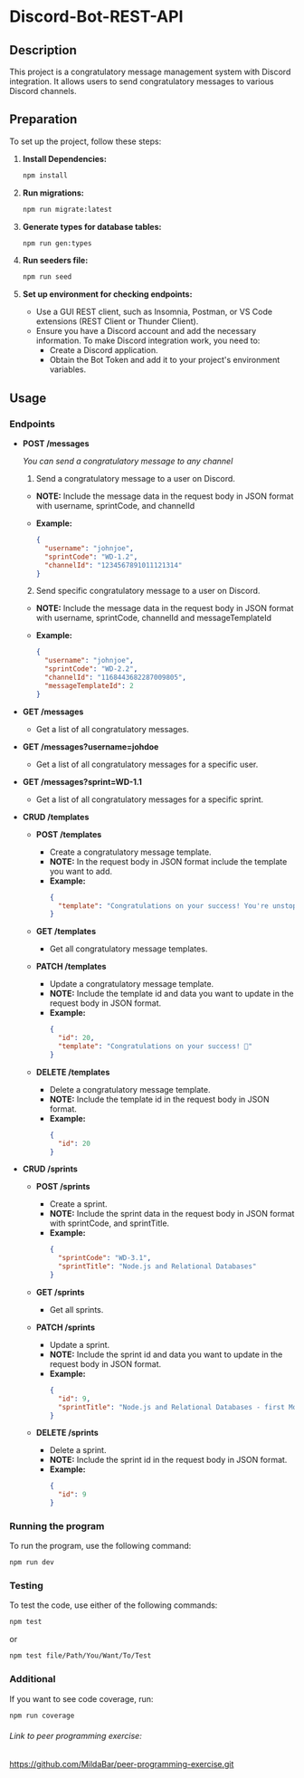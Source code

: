 # Discord-Bot-REST-API

## Description

This project is a congratulatory message management system with Discord integration. It allows users to send congratulatory messages to various Discord channels.

## Preparation

To set up the project, follow these steps:

1. **Install Dependencies:**

   ```bash
   npm install
   ```

2. **Run migrations:**

   ```bash
   npm run migrate:latest
   ```

3. **Generate types for database tables:**

   ```bash
   npm run gen:types
   ```

4. **Run seeders file:**

   ```bash
   npm run seed
   ```

5. **Set up environment for checking endpoints:**
   - Use a GUI REST client, such as Insomnia, Postman, or VS Code extensions (REST Client or Thunder Client).
   - Ensure you have a Discord account and add the necessary information. To make Discord integration work, you need to:
     - Create a Discord application.
     - Obtain the Bot Token and add it to your project's environment variables.

## Usage

### Endpoints

- **POST /messages**
  <p><em>You can send a congratulatory message to any channel</em></p>

  1. Send a congratulatory message to a user on Discord.

  - **NOTE:** Include the message data in the request body in JSON format with username, sprintCode, and channelId
  - **Example:**

    ```json
    {
      "username": "johnjoe",
      "sprintCode": "WD-1.2",
      "channelId": "1234567891011121314"
    }
    ```

  2. Send specific congratulatory message to a user on Discord.

  - **NOTE:** Include the message data in the request body in JSON format with username, sprintCode, channelId and messageTemplateId
  - **Example:**

    ```json
    {
      "username": "johnjoe",
      "sprintCode": "WD-2.2",
      "channelId": "1168443682287009805",
      "messageTemplateId": 2
    }
    ```

- **GET /messages**

  - Get a list of all congratulatory messages.

- **GET /messages?username=johdoe**

  - Get a list of all congratulatory messages for a specific user.

- **GET /messages?sprint=WD-1.1**

  - Get a list of all congratulatory messages for a specific sprint.

- **CRUD /templates**

  - **POST /templates**

    - Create a congratulatory message template.
    - **NOTE:** In the request body in JSON format include the template you want to add.
    - **Example:**
      ```json
      {
        "template": "Congratulations on your success! You're unstoppable!🎉"
      }
      ```

  - **GET /templates**

    - Get all congratulatory message templates.

  - **PATCH /templates**

    - Update a congratulatory message template.
    - **NOTE:** Include the template id and data you want to update in the request body in JSON format.
    - **Example:**
      ```json
      {
        "id": 20,
        "template": "Congratulations on your success! 🎉"
      }
      ```

  - **DELETE /templates**
    - Delete a congratulatory message template.
    - **NOTE:** Include the template id in the request body in JSON format.
    - **Example:**
      ```json
      {
        "id": 20
      }
      ```

- **CRUD /sprints**

  - **POST /sprints**

    - Create a sprint.
    - **NOTE:** Include the sprint data in the request body in JSON format with sprintCode, and sprintTitle.
    - **Example:**
      ```json
      {
        "sprintCode": "WD-3.1",
        "sprintTitle": "Node.js and Relational Databases"
      }
      ```

  - **GET /sprints**

    - Get all sprints.

  - **PATCH /sprints**

    - Update a sprint.
    - **NOTE:** Include the sprint id and data you want to update in the request body in JSON format.
    - **Example:**
      ```json
      {
        "id": 9,
        "sprintTitle": "Node.js and Relational Databases - first Module 3 project"
      }
      ```

  - **DELETE /sprints**
    - Delete a sprint.
    - **NOTE:** Include the sprint id in the request body in JSON format.
    - **Example:**
      ```json
      {
        "id": 9
      }
      ```

### Running the program

To run the program, use the following command:

```bash
npm run dev
```

### Testing

To test the code, use either of the following commands:

```bash
npm test
```

or

```bash
npm test file/Path/You/Want/To/Test
```

### Additional

If you want to see code coverage, run:

```bash
npm run coverage
```

###### Link to peer programming exercise:

https://github.com/MildaBar/peer-programming-exercise.git
